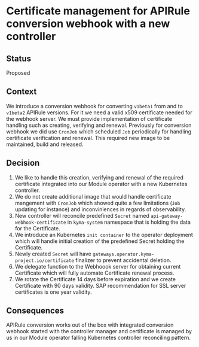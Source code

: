 # Certificate management for APIRule conversion webhook with a new controller

## Status

Proposed

## Context

We introduce a conversion webhook for converting `v1beta1` from and to `v1beta2` APIRule versions. For it we need a valid x509 certificate needed for the webhook server. We must provide implementation of certificate handling such as creating, verifying and renewal. Previously for conversion webhook we did use `CronJob` which scheduled `Job` periodically for handling certificate verification and renewal. This required new image to be maintained, build and released.

## Decision

1. We like to handle this creation, verifying and renewal of the required certificate integrated into our Module operator with a new Kubernetes controller.
2. We do not create additional image that would handle certificate mangement with `CronJob` which showed quite a few limitations (`Job` updating for instance) and inconviniences in regards of observability.
3. New controller will reconcile predefined `Secret` named `api-gateway-webhook-certificate` in `kyma-system` namespace that is holding the data for the Certificate.
4. We introduce an Kubernetes `init container` to the operator deployment which will handle initial creation of the predefined Secret holding the Certificate.
5. Newly created `Secret` will have `gateways.operator.kyma-project.io/certificate` finalizer to prevent accidental deletion.
6. We delegate function to the Webhoook server for obtaining current Certificate which will fully automate Certificate renewal process.
7. We rotate the Certificate 14 days before expiration and we create Certificate with 90 days validity. SAP recommendation for SSL server certificates is one year validity.

## Consequences

APIRule conversion works out of the box with integrated conversion webhook started with the controller manager and certificate is managed by us in our Module operator falling Kubernetes controller reconciling pattern.
